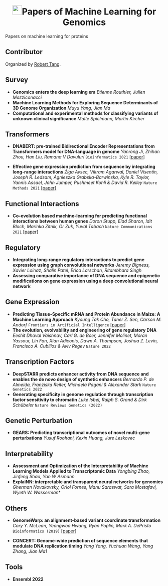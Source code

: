 
<p align="center">
<h1 align="center"> <img src="[https://github.com/xcfcode/Summarization-Papers/pic/summary.png](https://github.com/xcfcode/Summarization-Papers/blob/main/pic/summary.png)" width="30" />Papers of Machine Learning for Genomics</h1>
</p>
Papers on machine learning for proteins


## Contributor
Organized by [Robert Tang](https://xiangrutang.github.io/).

## Survey
- **Genomics enters the deep learning era** *Etienne Routhier, Julien Mozziconacci*
- **Machine Learning Methods for Exploring Sequence Determinants of 3D Genome Organization** *Muyu Yang, Jian Ma*
- **Computational and experimental methods for classifying variants of unknown clinical significance** *Malte Spielmann, Martin Kircher*



## Transformers
- **DNABERT: pre-trained Bidirectional Encoder Representations from Transformers
model for DNA-language in genome** *Yanrong Ji, Zhihan Zhou, Han Liu, Ramana V Davuluri* `Bioinformatics 2021` [[paper]](https://academic.oup.com/bioinformatics/article/37/15/2112/6128680)

- **Effective gene expression prediction from sequence by integrating long-range interactions** *Žiga Avsec, Vikram Agarwal, Daniel Visentin, Joseph R. Ledsam, Agnieszka Grabska-Barwinska, Kyle R. Taylor, Yannis Assael, John Jumper, Pushmeet Kohli & David R. Kelley* `Nature Methods 2021` [[paper]](https://www.nature.com/articles/s41592-021-01252-x)

## Functional Interactions
- **Co-evolution based machine-learning for predicting functional interactions between human genes** *Doron Stupp, Elad Sharon, Idit Bloch, Marinka Zitnik, Or Zuk, Yuval Tabach* `Nature Communications 2021` [[paper]](https://www.nature.com/articles/s41467-021-26792-w)

## Regulatory
- **Integrating long-range regulatory interactions to predict gene expression using graph convolutional networks** *Jeremy Bigness, Xavier Loinaz, Shalin Patel, Erica Larschan, Ritambhara Singh*
- **Assessing comparative importance of DNA sequence and epigenetic modifications on gene expression using a deep convolutional neural network**

## Gene Expression
- **Predicting Tissue-Specific mRNA and Protein Abundance in Maize: A Machine Learning Approach** *Kyoung Tak Cho, Taner Z. Sen, Carson M. Andorf* `Frontiers in Artificial Intelligence` [[paper]](https://static.frontiersin.org/articles/10.3389/frai.2022.830170/full)
- **The evolution, evolvability and engineering of gene regulatory DNA** *Eeshit Dhaval Vaishnav, Carl G. de Boer, Jennifer Molinet, Moran Yassour, Lin Fan, Xian Adiconis, Dawn A. Thompson, Joshua Z. Levin, Francisco A. Cubillos & Aviv Regev* `Nature 2022`

## Transcription Factors
- **DeepSTARR predicts enhancer activity from DNA sequence and enables the de novo design of synthetic enhancers** *Bernardo P. de Almeida, Franziska Reiter, Michaela Pagani & Alexander Stark* `Nature Genetics 2022`
- **Generating specificity in genome regulation through transcription factor sensitivity to chromatin** *Luke Isbel, Ralph S. Grand & Dirk Schübeler* `Nature Reviews Genetics (2022)`

## Genetic Perturbation
- **GEARS: Predicting transcriptional outcomes of novel multi-gene perturbations** *Yusuf Roohani, Kexin Huang, Jure Leskovec* 

## Interpretability
- **Assessment and Optimization of the Interpretability of Machine Learning Models Applied to Transcriptomic Data** *Yongbing Zhao, Jinfeng Shao, Yan W Asmann*
- **ExplaiNN: interpretable and transparent neural networks for genomics** *Gherman Novakovsky, Oriol Fornes, Manu Saraswat, Sara Mostafavi, Wyeth W. Wasserman**

## Others
- **GenomeWarp: an alignment-based variant coordinate transformation** *Cory Y. McLean, Yeongwoo Hwang, Ryan Poplin, Mark A. DePristo* `Bioinformatics (2019)` [[paper]](https://academic.oup.com/bioinformatics/article/35/21/4389/5420550)

- **CONCERT: Genome-wide prediction of sequence elements that modulate DNA replication timing** *Yang Yang, Yuchuan Wang, Yang Zhang, Jian Ma1*

## Tools
- **Ensembl 2022**
